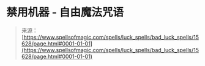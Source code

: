 <!--yml

分类: 未分类

日期: 2024-06-12 18:55:08

-->

# 禁用机器 - 自由魔法咒语

> 来源：[https://www.spellsofmagic.com/spells/luck_spells/bad_luck_spells/15628/page.html#0001-01-01](https://www.spellsofmagic.com/spells/luck_spells/bad_luck_spells/15628/page.html#0001-01-01)
